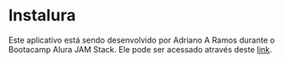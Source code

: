 # Instalura

Este aplicativo está sendo desenvolvido por Adriano A Ramos durante o Bootacamp Alura JAM Stack. Ele pode ser acessado através deste [link](https://instalura-base-adrianoarrudaramos.vercel.app/).